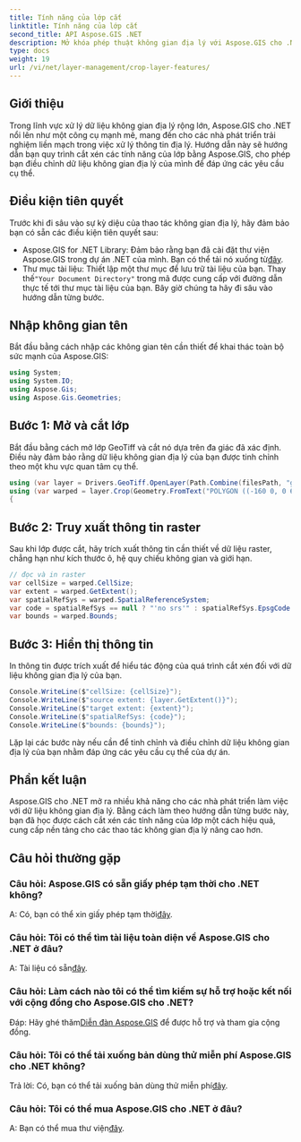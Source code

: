 ```yaml
---
title: Tính năng của lớp cắt
linktitle: Tính năng của lớp cắt
second_title: API Aspose.GIS .NET
description: Mở khóa phép thuật không gian địa lý với Aspose.GIS cho .NET! Các tính năng của lớp cắt dễ dàng. Tải về dùng thử ngay. #Aspose #GIS #geospatial
type: docs
weight: 19
url: /vi/net/layer-management/crop-layer-features/
---
```

## Giới thiệu
Trong lĩnh vực xử lý dữ liệu không gian địa lý rộng lớn, Aspose.GIS cho .NET nổi lên như một công cụ mạnh mẽ, mang đến cho các nhà phát triển trải nghiệm liền mạch trong việc xử lý thông tin địa lý. Hướng dẫn này sẽ hướng dẫn bạn quy trình cắt xén các tính năng của lớp bằng Aspose.GIS, cho phép bạn điều chỉnh dữ liệu không gian địa lý của mình để đáp ứng các yêu cầu cụ thể.
## Điều kiện tiên quyết
Trước khi đi sâu vào sự kỳ diệu của thao tác không gian địa lý, hãy đảm bảo bạn có sẵn các điều kiện tiên quyết sau:
-  Aspose.GIS for .NET Library: Đảm bảo rằng bạn đã cài đặt thư viện Aspose.GIS trong dự án .NET của mình. Bạn có thể tải nó xuống từ[đây](https://releases.aspose.com/gis/net/).
-  Thư mục tài liệu: Thiết lập một thư mục để lưu trữ tài liệu của bạn. Thay thế`"Your Document Directory"` trong mã được cung cấp với đường dẫn thực tế tới thư mục tài liệu của bạn.
Bây giờ chúng ta hãy đi sâu vào hướng dẫn từng bước.
## Nhập không gian tên
Bắt đầu bằng cách nhập các không gian tên cần thiết để khai thác toàn bộ sức mạnh của Aspose.GIS:
```csharp
using System;
using System.IO;
using Aspose.Gis;
using Aspose.Gis.Geometries;
```
## Bước 1: Mở và cắt lớp
Bắt đầu bằng cách mở lớp GeoTiff và cắt nó dựa trên đa giác đã xác định. Điều này đảm bảo rằng dữ liệu không gian địa lý của bạn được tinh chỉnh theo một khu vực quan tâm cụ thể.
```csharp
using (var layer = Drivers.GeoTiff.OpenLayer(Path.Combine(filesPath, "geodetic_world.tif")))
using (var warped = layer.Crop(Geometry.FromText("POLYGON ((-160 0, 0 60, 160 0, 0 -160, -160 0))")))
{
```
## Bước 2: Truy xuất thông tin raster
Sau khi lớp được cắt, hãy trích xuất thông tin cần thiết về dữ liệu raster, chẳng hạn như kích thước ô, hệ quy chiếu không gian và giới hạn.
```csharp
// đọc và in raster
var cellSize = warped.CellSize;
var extent = warped.GetExtent();
var spatialRefSys = warped.SpatialReferenceSystem;
var code = spatialRefSys == null ? "'no srs'" : spatialRefSys.EpsgCode.ToString();
var bounds = warped.Bounds;
```
## Bước 3: Hiển thị thông tin
In thông tin được trích xuất để hiểu tác động của quá trình cắt xén đối với dữ liệu không gian địa lý của bạn.
```csharp
Console.WriteLine($"cellSize: {cellSize}");
Console.WriteLine($"source extent: {layer.GetExtent()}");
Console.WriteLine($"target extent: {extent}");
Console.WriteLine($"spatialRefSys: {code}");
Console.WriteLine($"bounds: {bounds}");
```
Lặp lại các bước này nếu cần để tinh chỉnh và điều chỉnh dữ liệu không gian địa lý của bạn nhằm đáp ứng các yêu cầu cụ thể của dự án.
## Phần kết luận
Aspose.GIS cho .NET mở ra nhiều khả năng cho các nhà phát triển làm việc với dữ liệu không gian địa lý. Bằng cách làm theo hướng dẫn từng bước này, bạn đã học được cách cắt xén các tính năng của lớp một cách hiệu quả, cung cấp nền tảng cho các thao tác không gian địa lý nâng cao hơn.
## Câu hỏi thường gặp
### Câu hỏi: Aspose.GIS có sẵn giấy phép tạm thời cho .NET không?
 A: Có, bạn có thể xin giấy phép tạm thời[đây](https://purchase.aspose.com/temporary-license/).
### Câu hỏi: Tôi có thể tìm tài liệu toàn diện về Aspose.GIS cho .NET ở đâu?
 A: Tài liệu có sẵn[đây](https://reference.aspose.com/gis/net/).
### Câu hỏi: Làm cách nào tôi có thể tìm kiếm sự hỗ trợ hoặc kết nối với cộng đồng cho Aspose.GIS cho .NET?
 Đáp: Hãy ghé thăm[Diễn đàn Aspose.GIS](https://forum.aspose.com/c/gis/33) để được hỗ trợ và tham gia cộng đồng.
### Câu hỏi: Tôi có thể tải xuống bản dùng thử miễn phí Aspose.GIS cho .NET không?
 Trả lời: Có, bạn có thể tải xuống bản dùng thử miễn phí[đây](https://releases.aspose.com/).
### Câu hỏi: Tôi có thể mua Aspose.GIS cho .NET ở đâu?
 A: Bạn có thể mua thư viện[đây](https://purchase.aspose.com/buy).